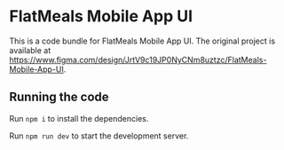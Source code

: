 
  # FlatMeals Mobile App UI

  This is a code bundle for FlatMeals Mobile App UI. The original project is available at https://www.figma.com/design/JrtV9c19JP0NyCNm8uztzc/FlatMeals-Mobile-App-UI.

  ## Running the code

  Run `npm i` to install the dependencies.

  Run `npm run dev` to start the development server.
  